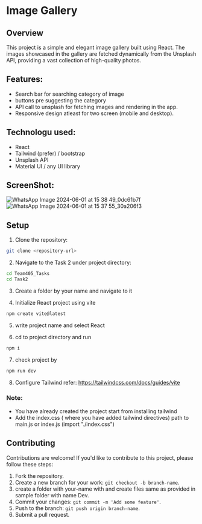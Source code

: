 # Image Gallery

## Overview

This project is a simple and elegant image gallery built using React. The images showcased in the gallery are fetched dynamically from the Unsplash API, providing a vast collection of high-quality photos.

## Features:
- Search bar for searching category of image
- buttons pre suggesting the category
- API call to unsplash for fetching images and rendering in the app.
- Responsive design atleast for two screen (mobile and desktop).

## Technologu used:
- React
- Tailwind (prefer) / bootstrap
- Unsplash API
- Material UI / any UI library

## ScreenShot:
![WhatsApp Image 2024-06-01 at 15 38 49_0dc61b7f](https://github.com/dev04sa/Team405_Tasks/assets/129666293/544d954f-3879-438b-b11f-7035579a322b)
![WhatsApp Image 2024-06-01 at 15 37 55_30a206f3](https://github.com/dev04sa/Team405_Tasks/assets/129666293/0387f4e5-207a-4d52-8ac6-9609dba712f3)



## Setup

1. Clone the repository:

```bash
git clone <repository-url>
```

2. Navigate to the Task 2 under project directory:

```bash
cd Team405_Tasks
cd Task2
```

3. Create a folder by your name and navigate to it


4. Initialize React project using vite

```bash
npm create vite@latest
```

5. write project name and select React

6. cd to project directory and run

```bash
npm i
```

7. check project by

```bash
npm run dev
```

8. Configure Tailwind
   refer: https://tailwindcss.com/docs/guides/vite

### Note:
- You have already created the project start from installing tailwind
- Add the index.css ( where you have added tailwind directives)  path to main.js or index.js
  (import "./index.css")


## Contributing

Contributions are welcome! If you'd like to contribute to this project, please follow these steps:

1. Fork the repository.
2. Create a new branch for your work: `git checkout -b branch-name`.
3. create a folder with your-name with <your-name> and create files same as provided in sample folder with name Dev.
3. Commit your changes: `git commit -m 'Add some feature'`.
4. Push to the branch: `git push origin branch-name`.
5. Submit a pull request.

